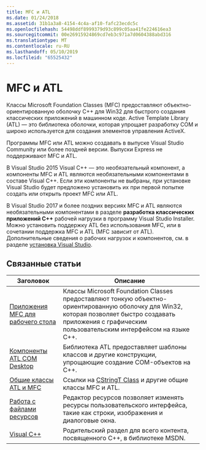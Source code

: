 ```yaml
---
title: MFC и ATL
ms.date: 01/24/2018
ms.assetid: 31b1a3a8-4154-4c4a-af10-fafc23ecdc5c
ms.openlocfilehash: 54498ddf8999379d93c899c05aa41fe224616ea3
ms.sourcegitcommit: 00e26915924869cd7eb3c971a7d0604388abd316
ms.translationtype: MT
ms.contentlocale: ru-RU
ms.lasthandoff: 05/10/2019
ms.locfileid: "65525432"
---
```

# <a name="mfc-and-atl"></a>MFC и ATL

Классы Microsoft Foundation Classes (MFC) предоставляют объектно-ориентированную оболочку C++ для Win32 для быстрого создания классических приложений в машинном коде. Active Template Library (ATL) — это библиотека оболочки, которая упрощает разработку COM и широко используется для создания элементов управления ActiveX.

Программы MFC или ATL можно создавать в выпуске Visual Studio Community или более поздней версии. Выпуски Express не поддерживают MFC и ATL.

В Visual Studio 2015 Visual C++ — это необязательный компонент, а компоненты MFC и ATL являются необязательными компонентами в составе Visual C++. Если эти компоненты не выбраны, при установке Visual Studio будет предложено установить их при первой попытке создать или открыть проект MFC или ATL.

В Visual Studio 2017 и более поздних версиях MFC и ATL являются необязательными компонентами в разделе **разработка классических приложений C++** рабочей нагрузки в программу Visual Studio Installer. Можно установить поддержку ATL без использования MFC, или в сочетании поддержка MFC и ATL (MFC зависит от ATL). Дополнительные сведения о рабочих нагрузок и компонентов, см. в разделе [установка Visual Studio](/visualstudio/install/install-visual-studio).

## <a name="related-articles"></a>Связанные статьи

|Заголовок|Описание|
|-----------|-----------------|
|[Приложения MFC для рабочего стола](../mfc/mfc-desktop-applications.md)|Классы Microsoft Foundation Classes предоставляют тонкую объектно-ориентированную оболочку для Win32, которая позволяет быстро создавать приложения с графическим пользовательским интерфейсом на языке C++.|
|[Компоненты ATL COM Desktop](../atl/atl-com-desktop-components.md)|Библиотека ATL предоставляет шаблоны классов и другие конструкции, упрощающие создание COM-объектов на C++.|
|[Общие классы ATL и MFC](../atl-mfc-shared/atl-mfc-shared-classes.md)|Ссылки на [CStringT Class](../atl-mfc-shared/reference/cstringt-class.md) и другие общие классы MFC и ATL.|
|[Работа с файлами ресурсов](../windows/working-with-resource-files.md)|Редактор ресурсов позволяет изменять ресурсы пользовательского интерфейса, такие как строки, изображения и диалоговые окна.|
|[Visual C++](../overview/visual-cpp-in-visual-studio.md)|Родительский раздел для всего контента, посвященного C++, в библиотеке MSDN.|